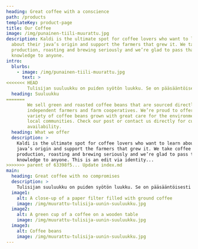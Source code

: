 ```yaml
---
heading: Great coffee with a conscience
path: /products
templateKey: product-page
title: Our Coffee
image: /img/punainen-tiili-muurattu.jpg
description: Kaldi is the ultimate spot for coffee lovers who want to learn
  about their java’s origin and support the farmers that grew it. We take coffee
  production, roasting and brewing seriously and we’re glad to pass that
  knowledge to anyone.
intro:
  blurbs:
    - image: /img/punainen-tiili-muurattu.jpg
      text: >
<<<<<<< HEAD
        Tulisijan suuluukku on puiden syötön luukku. Se on pääsääntöisesti valurautainen ja siinä saattaa olla ikkuna, josta näkee sisään tulipesään.
  heading: Suuluukku
=======
        We sell green and roasted coffee beans that are sourced directly from
        independent farmers and farm cooperatives. We’re proud to offer a
        variety of coffee beans grown with great care for the environment and
        local communities. Check our post or contact us directly for current
        availability.
  heading: What we offer
  description: >
    Kaldi is the ultimate spot for coffee lovers who want to learn about their
    java’s origin and support the farmers that grew it. We take coffee
    production, roasting and brewing seriously and we’re glad to pass that
    knowledge to anyone. This is an edit via identity...
>>>>>>> parent of 63398f5... Update index.md
main:
  heading: Great coffee with no compromises
  description: >
    Tulisijan suuluukku on puiden syötön luukku. Se on pääsääntöisesti valurautainen ja siinä saattaa olla ikkuna, josta näkee sisään tulipesään.
  image1:
    alt: A close-up of a paper filter filled with ground coffee
    image: /img/muurattu-tulisija-uunin-suuluukku.jpg
  image2:
    alt: A green cup of a coffee on a wooden table
    image: /img/muurattu-tulisija-uunin-suuluukku.jpg
  image3:
    alt: Coffee beans
    image: /img/muurattu-tulisija-uunin-suuluukku.jpg
---
```

